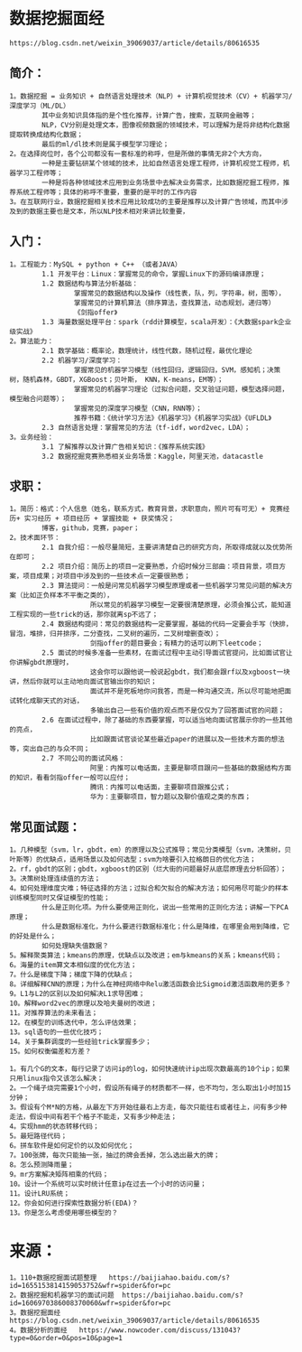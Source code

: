 # 数据挖掘面经
    https://blog.csdn.net/weixin_39069037/article/details/80616535
## 简介：
    1。数据挖掘 = 业务知识 + 自然语言处理技术（NLP）+ 计算机视觉技术（CV）+ 机器学习/深度学习（ML/DL）
            其中业务知识具体指的是个性化推荐，计算广告，搜索，互联网金融等；
            NLP，CV分别是处理文本，图像视频数据的领域技术，可以理解为是将非结构化数据提取转换成结构化数据；
            最后的ml/dl技术则是属于模型学习理论；
    2。在选择岗位时，各个公司都没有一套标准的称呼，但是所做的事情无非2个大方向，
            一种是主要钻研某个领域的技术，比如自然语言处理工程师，计算机视觉工程师，机器学习工程师等；
            一种是将各种领域技术应用到业务场景中去解决业务需求，比如数据挖掘工程师，推荐系统工程师等；具体的称呼不重要，重要的是平时的工作内容
    3。在互联网行业，数据挖掘相关技术应用比较成功的主要是推荐以及计算广告领域，而其中涉及到的数据主要也是文本，所以NLP技术相对来讲比较重要，
    
## 入门：
    1。工程能力：MySQL + python + C++ （或者JAVA）
            1.1 开发平台：Linux：掌握常见的命令，掌握Linux下的源码编译原理；
            1.2 数据结构与算法分析基础：
                    掌握常见的数据结构以及操作（线性表，队，列，字符串，树，图等），
                    掌握常见的计算机算法（排序算法，查找算法，动态规划，递归等）
                    《剑指offer》
            1.3 海量数据处理平台：spark（rdd计算模型，scala开发）：《大数据spark企业级实战》
    2。算法能力：
            2.1 数学基础：概率论，数理统计，线性代数，随机过程，最优化理论
            2.2 机器学习/深度学习：
                    掌握常见的机器学习模型（线性回归，逻辑回归，SVM，感知机；决策树，随机森林，GBDT，XGBoost；贝叶斯， KNN，K-means，EM等）；
                    掌握常见的机器学习理论（过拟合问题，交叉验证问题，模型选择问题，模型融合问题等）；
                    掌握常见的深度学习模型（CNN，RNN等）；
                    推荐书籍：《统计学习方法》《机器学习》《机器学习实战》《UFLDL》
            2.3 自然语言处理：掌握常见的方法（tf-idf，word2vec，LDA）；                            
    3。业务经验：
            3.1 了解推荐以及计算广告相关知识：《推荐系统实践》
            3.2 数据挖掘竞赛熟悉相关业务场景：Kaggle，阿里天池，datacastle

## 求职：
    1。简历：格式：个人信息（姓名，联系方式，教育背景，求职意向，照片可有可无）+ 竞赛经历+ 实习经历 + 项目经历 + 掌握技能 + 获奖情况；
            博客，github，竞赛，paper；
    2。技术面环节：
            2.1 自我介绍：一般尽量简短，主要讲清楚自己的研究方向，所取得成就以及优势所在即可；
            2.2 项目介绍：简历上的项目一定要熟悉，介绍时候分三部曲：项目背景，项目方案，项目成果；对项目中涉及到的一些技术点一定要很熟悉；
            2.3 算法提问：一般是问常见机器学习模型原理或者一些机器学习常见问题的解决方案（比如正负样本不平衡之类的），
                        所以常见的机器学习模型一定要很清楚原理，必须会推公式，能知道工程实现的一些trick的话，那你就离sp不远了；  
            2.4 数据结构提问：常见的数据结构一定要掌握，基础的代码一定要会手写（快排，冒泡，堆排，归并排序，二分查找，二叉树的遍历，二叉树增删查改）；
                        剑指offer的题目要会；有精力的话可以刷下leetcode；                      
            2.5 面试的时候多准备一些素材，在面试过程中主动引导面试官提问，比如面试官让你讲解gbdt原理时，
                        这会你可以跟他说一般说起gbdt，我们都会跟rf以及xgboost一块讲，然后你就可以主动地向面试官输出你的知识；
                        面试并不是死板地你问我答，而是一种沟通交流，所以尽可能地把面试转化成聊天式的对话，
                        多输出自己一些有价值的观点而不是仅仅为了回答面试官的问题；
            2.6 在面试过程中，除了基础的东西要掌握，可以适当地向面试官展示你的一些其他的亮点，
                        比如跟面试官谈论某些最近paper的进展以及一些技术方面的想法等，突出自己的与众不同；
            2.7 不同公司的面试风格：
                        阿里：内推可以电话面，主要是聊项目跟问一些基础的数据结构方面的知识，看看剑指offer一般可以应付；
                        腾讯：内推可以电话面，主要聊项目跟推公式；
                        华为：主要聊项目，智力题以及聊价值观之类的东西；

## 常见面试题：    
    1。几种模型（svm，lr，gbdt，em）的原理以及公式推导；常见分类模型（svm，决策树，贝叶斯等）的优缺点，适用场景以及如何选型；svm为啥要引入拉格朗日的优化方法；
    2。rf，gbdt的区别；gbdt，xgboost的区别（烂大街的问题最好从底层原理去分析回答）；
    3。决策树处理连续值的方法；
    4。如何处理维度灾难；特征选择的方法；过拟合和欠拟合的解决方法；如何用尽可能少的样本训练模型同时又保证模型的性能；
            什么是正则化项。为什么要使用正则化，说出一些常用的正则化方法；讲解一下PCA原理；
            什么是数据标准化，为什么要进行数据标准化；什么是降维，在哪里会用到降维，它的好处是什么；
            如何处理缺失值数据？
    5。解释聚类算法；kmeans的原理，优缺点以及改进；em与kmeans的关系；kmeans代码；
    6。海量的item算文本相似度的优化方法；
    7。什么是梯度下降；梯度下降的优缺点；
    8。详细解释CNN的原理；为什么在神经网络中Relu激活函数会比Sigmoid激活函数用的更多？
    9。L1与L2的区别以及如何解决L1求导困难；
    10。解释word2vec的原理以及哈夫曼树的改进；
    11。对推荐算法的未来看法；
    12。在模型的训练迭代中，怎么评估效果；
    13。sql语句的一些优化技巧；
    14。关于集群调度的一些经验trick掌握多少；
    15。如何权衡偏差和方差？
    
    1。有几个G的文本，每行记录了访问ip的log，如何快速统计ip出现次数最高的10个ip；如果只用linux指令又该怎么解决；
    2。一个绳子烧完需要1个小时，假设所有绳子的材质都不一样，也不均匀，怎么取出1小时加15分钟；
    3。假设有个M*N的方格，从最左下方开始往最右上方走，每次只能往右或者往上，问有多少种走法，假设中间有若干个格子不能走，又有多少种走法；
    4。实现hmm的状态转移代码；
    5。最短路径代码；
    6。拼车软件是如何定价的以及如何优化；
    7。100张牌，每次只能抽一张，抽过的牌会丢掉，怎么选出最大的牌；
    8。怎么预测降雨量；
    9。mr方案解决矩阵相乘的代码；
    10。设计一个系统可以实时统计任意ip在过去一个小时的访问量；
    11。设计LRU系统；
    12。你会如何进行探索性数据分析(EDA)？
    13。你是怎么考虑使用哪些模型的？

# 来源：
    1。110+数据挖掘面试题整理   https://baijiahao.baidu.com/s?id=1655153814159053752&wfr=spider&for=pc
    2。数据挖掘和机器学习的面试问题  https://baijiahao.baidu.com/s?id=1606970386008370060&wfr=spider&for=pc
    3。数据挖掘面经    https://blog.csdn.net/weixin_39069037/article/details/80616535
    4。数据分析的面经   https://www.nowcoder.com/discuss/131043?type=0&order=0&pos=10&page=1
        
